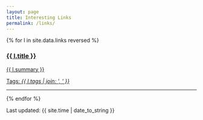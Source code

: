 ```yaml
---
layout: page
title: Interesting Links
permalink: /links/
---
```


{% for l in site.data.links reversed %}
<a href="{{ l.url }}"><h3>{{ l.title }}</h3>
    <p>{{ l.summary }}</p>
    <p class="h6">Tags: <i>{{ l.tags | join: ', ' }}</i></p>
</a>
<hr>
{% endfor %}

Last updated: {{ site.time | date_to_string }}

<!--
{% for l in site.data.links %}
<div class="md-col-6 mb2">
  <a class="overflow-hidden bg-white border rounded" href="{{ l.url }}">
    <div class="p1 white bg-blue">
      <h4 class="p1">{{ l.title }}</h4>
      <span class="right inline-block px1 white bg-gray rounded">{{ l.tags }}</span>
    </div>
    <div class="p1 clearfix">
      <p class="left m0">{{ l.summary }}</p>
    </div>
  </a>
</div>
{% endfor %}

<hr>
-->
